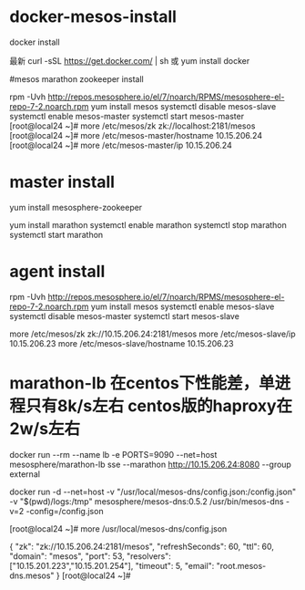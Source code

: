# docker-mesos-install

docker install 

最新  curl -sSL https://get.docker.com/ |  sh    或 yum install docker 

#mesos marathon  zookeeper  install 

rpm -Uvh http://repos.mesosphere.io/el/7/noarch/RPMS/mesosphere-el-repo-7-2.noarch.rpm
yum install mesos
systemctl  disable mesos-slave
systemctl  enable mesos-master
systemctl  start mesos-master
[root@local24 ~]# more /etc/mesos/zk 
zk://localhost:2181/mesos
[root@local24 ~]# more /etc/mesos-master/hostname 
10.15.206.24
[root@local24 ~]# more /etc/mesos-master/ip
10.15.206.24
 # master install 
yum install  mesosphere-zookeeper


yum install marathon
systemctl  enable marathon
systemctl  stop marathon
systemctl  start marathon


 # agent install 
 rpm -Uvh http://repos.mesosphere.io/el/7/noarch/RPMS/mesosphere-el-repo-7-2.noarch.rpm
yum install mesos
systemctl  enable mesos-slave
systemctl  disable mesos-master
systemctl  start mesos-slave

more /etc/mesos/zk 
zk://10.15.206.24:2181/mesos
more /etc/mesos-slave/ip
10.15.206.23
more /etc/mesos-slave/hostname
10.15.206.23

# marathon-lb 在centos下性能差，单进程只有8k/s左右 centos版的haproxy在2w/s左右
 docker run  --rm --name lb -e PORTS=9090 --net=host  mesosphere/marathon-lb sse --marathon http://10.15.206.24:8080 --group external
 
 
 
 docker run -d --net=host -v "/usr/local/mesos-dns/config.json:/config.json" -v "$(pwd)/logs:/tmp" mesosphere/mesos-dns:0.5.2 /usr/bin/mesos-dns -v=2 -config=/config.json
 
 [root@local24 ~]# more /usr/local/mesos-dns/config.json

{
  "zk": "zk://10.15.206.24:2181/mesos",
  "refreshSeconds": 60,
  "ttl": 60,
  "domain": "mesos",
  "port": 53,
  "resolvers": ["10.15.201.223","10.15.201.254"],
  "timeout": 5,
  "email": "root.mesos-dns.mesos"
}
[root@local24 ~]# 
